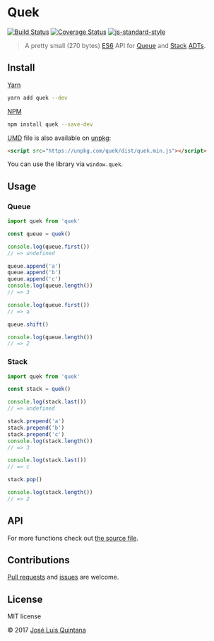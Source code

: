 # Quek

[![Build Status](https://travis-ci.org/joseluisq/quek.svg?branch=master)](https://travis-ci.org/joseluisq/quek) [![Coverage Status](https://coveralls.io/repos/github/joseluisq/quek/badge.svg?branch=master)](https://coveralls.io/github/joseluisq/quek?branch=master)  [![js-standard-style](https://img.shields.io/badge/code%20style-standard-brightgreen.svg)](http://standardjs.com/)

> A pretty small (270 bytes) [ES6](https://babeljs.io/docs/learn-es2015/) API for [Queue][1] and [Stack][2] [ADTs](https://en.wikipedia.org/wiki/Abstract_data_type).

[1]: https://en.wikipedia.org/wiki/Queue_(abstract_data_type)
[2]: https://en.wikipedia.org/wiki/Stack_(abstract_data_type)

## Install

[Yarn](https://github.com/yarnpkg/)

```sh
yarn add quek --dev
```

[NPM](https://www.npmjs.com/)

```sh
npm install quek --save-dev
```

[UMD](https://github.com/umdjs/umd/) file is also available on [unpkg](https://unpkg.com):

```html
<script src="https://unpkg.com/quek/dist/quek.min.js"></script>
```

You can use the library via `window.quek`.

## Usage

### Queue

```js
import quek from 'quek'

const queue = quek()

console.log(queue.first())
// => undefined

queue.append('a')
queue.append('b')
queue.append('c')
console.log(queue.length())
// => 3

console.log(queue.first())
// => a

queue.shift()

console.log(queue.length())
// => 2
```

### Stack

```js
import quek from 'quek'

const stack = quek()

console.log(stack.last())
// => undefined

stack.prepend('a')
stack.prepend('b')
stack.prepend('c')
console.log(stack.length())
// => 3

console.log(stack.last())
// => c

stack.pop()

console.log(stack.length())
// => 2
```

## API

For more functions check out [the source file](./index.js).

## Contributions
[Pull requests](https://github.com/joseluisq/quek/pulls) and [issues](https://github.com/joseluisq/quek/issues) are welcome.

## License
MIT license

© 2017 [José Luis Quintana](http://git.io/joseluisq)
